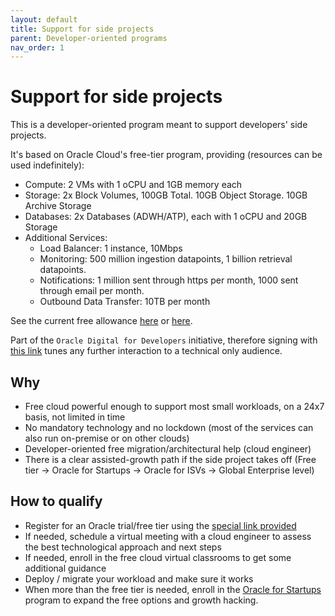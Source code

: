 ```yaml
---
layout: default
title: Support for side projects
parent: Developer-oriented programs
nav_order: 1
---
```


# Support for side projects

This is a developer-oriented program meant to support developers' side projects. 

It's based on Oracle Cloud's free-tier program, providing (resources can be used indefinitely):

- Compute: 2 VMs with 1 oCPU and 1GB memory each
- Storage: 2x Block Volumes, 100GB Total. 10GB Object Storage. 10GB Archive Storage
- Databases: 2x Databases (ADWH/ATP), each with 1 oCPU and 20GB Storage
- Additional Services:
  - Load Balancer: 1 instance, 10Mbps
  - Monitoring: 500 million ingestion datapoints, 1 billion retrieval datapoints.
  - Notifications: 1 million sent through https per month, 1000 sent through email per month.
  - Outbound Data Transfer: 10TB per month

See the current free allowance [here](https://www.oracle.com/cloud/free/) or [here](http://www.oracle.com/us/what-can-i-do-with-300-in-credits-3746781.pdf).

Part of the `Oracle Digital for Developers` initiative, therefore signing with [this link][1] tunes any further interaction to a technical only audience.

## Why 
- Free cloud powerful enough to support most small workloads, on a 24x7 basis, not limited in time
- No mandatory technology and no lockdown (most of the services can also run on-premise or on other clouds)
- Developer-oriented free migration/architectural help (cloud engineer)
- There is a clear assisted-growth path if the side project takes off (Free tier → Oracle for Startups → Oracle for ISVs → Global Enterprise level)

## How to qualify
- Register for an Oracle trial/free tier using the [special link provided][1]
- If needed, schedule a virtual meeting with a cloud engineer to assess the best technological approach and next steps
- If needed, enroll in the free cloud virtual classrooms to get some additional guidance
- Deploy / migrate your workload and make sure it works
- When more than the free tier is needed, enroll in the [Oracle for Startups](https://www.oracle.com/startup/) program to expand the free options and growth hacking.

[1]: https://myservices.us.oraclecloud.com/mycloud/signup?sourceType=:so:bl:or:dg:ocl::RC_WWSA200828P00060:Ocihub&SC=:so:bl:or:dg:ocl::RC_WWSA200828P00060:Ocihub&pcode=WWSA200828P00060
